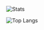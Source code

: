 ![Stats](https://github-readme-stats.vercel.app/api?username=bipsbro&&show_icons=true&include_all_commits=true&title_color=ffffff&count_private=true&icon_color=bb2acf&text_color=daf7dc&bg_color=151515)

![Top Langs](https://github-readme-stats.vercel.app/api/top-langs/?username=bipsbro)
